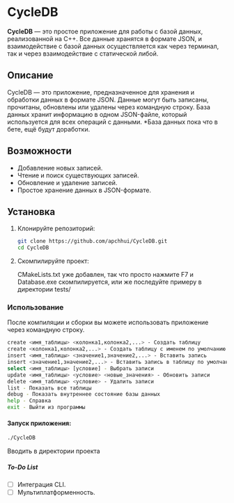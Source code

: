 # CycleDB

**CycleDB** — это простое приложение для работы с базой данных, реализованной на C++. Все данные хранятся в формате JSON, и взаимодействие с базой данных осуществляется как через терминал, так и через взаимодействие с статической либой.

## Описание

CycleDB — это приложение, предназначенное для хранения и обработки данных в формате JSON. Данные могут быть записаны, прочитаны, обновлены или удалены через командную строку. База данных хранит информацию в одном JSON-файле, который используется для всех операций с данными.
*База данных пока что в бете, ещё будут доработки.

## Возможности

- Добавление новых записей.
- Чтение и поиск существующих записей.
- Обновление и удаление записей.
- Простое хранение данных в JSON-формате.

## Установка

1. Клонируйте репозиторий:

    ```bash
    git clone https://github.com/apchhui/CycleDB.git
    cd CycleDB
    ```

2. Скомпилируйте проект:

    CMakeLists.txt уже добавлен, так что
    просто нажмите F7 и Database.exe скомпилируется, или же последуйте примеру в директории tests/

### Использование

После компиляции и сборки вы можете использовать приложение через командную строку.

```bash
create <имя_таблицы> <колонка1,колонка2,...> - Создать таблицу
create <колонка1,колонка2,...> - Создать таблицу с именем по умолчанию
insert <имя_таблицы> <значение1,значение2,...> - Вставить запись
insert <значение1,значение2,...> - Вставить запись в таблицу по умолчанию
select <имя_таблицы> [условие] - Выбрать записи
update <имя_таблицы> <условие> <новые_значения> - Обновить записи
delete <имя_таблицы> <условие> - Удалить записи
list - Показать все таблицы
debug - Показать внутреннее состояние базы данных
help - Справка
exit - Выйти из программы
```

#### Запуск приложения:

```bash
./CycleDB
```
Вводить в директории проекта

##### To-Do List

- [ ] Интеграция CLI.
- [ ] Мультиплатформенность.